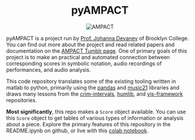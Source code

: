 <h1 align="center">pyAMPACT</h1>

<p align="center">
    <img alt='AMPACT' src="https://static.tumblr.com/3675cda2cf7fe706ff09e8dbb590f657/ytsja31/iXwor8hkf/tumblr_static_10unxb8apbdw4k8owooo0kg8s.jpg"/>
</p>

pyAMPACT is a project run by [Prof. Johanna Devaney](https://www.brooklyn.cuny.edu/web/academics/schools/mediaarts/faculty_details.php?faculty=1368) of Brooklyn College. You can find out more about the project and read related papers and documentation on the [AMPACT Tumblr page](https://ampact.tumblr.com). One of primary goals of this project is to make an practical and automated connection between corresponding scores in symbolic notation, audio recordings of performances, and audio analysis.

This code repository translates some of the existing tooling written in matlab to python, primarily using the [pandas](https://pandas.pydata.org) and [music21](https://web.mit.edu/music21/) libraries and draws many lessons from the [crim-intervals](https://github.com/HCDigitalScholarship/intervals), [humlib](https://github.com/craigsapp/humlib), and [vis-framework](https://github.com/ELVIS-Project/vis-framework) repositories.

**Most significantly**, this repo makes a `Score` object available. You can use this `Score` object to get tables of various types of information or analysis about a piece. Explore the primary features of this repository in the README.ipynb on github, or live with this [colab notebook](https://githubtocolab.com/alexandermorgan/AMPACT/blob/main/README.ipynb).

